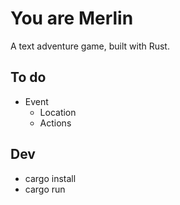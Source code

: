 # You are Merlin

A text adventure game, built with Rust.

## To do

- Event
  - Location
  - Actions

## Dev

- cargo install
- cargo run
